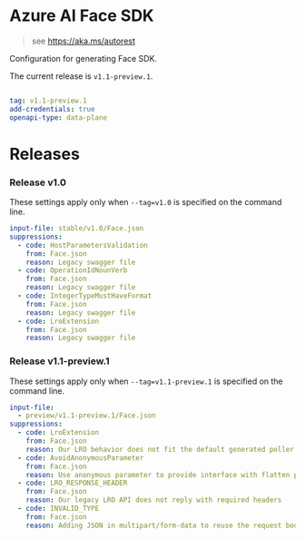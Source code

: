 # Azure AI Face SDK

> see https://aka.ms/autorest

Configuration for generating Face SDK.

The current release is `v1.1-preview.1`.

``` yaml

tag: v1.1-preview.1
add-credentials: true
openapi-type: data-plane
```

# Releases

### Release v1.0
These settings apply only when `--tag=v1.0` is specified on the command line.

``` yaml $(tag) == 'v1.0'
input-file: stable/v1.0/Face.json
suppressions:
  - code: HostParametersValidation
    from: Face.json
    reason: Legacy swagger file
  - code: OperationIdNounVerb
    from: Face.json
    reason: Legacy swagger file
  - code: IntegerTypeMustHaveFormat
    from: Face.json
    reason: Legacy swagger file
  - code: LroExtension 
    from: Face.json
    reason: Legacy swagger file
```

### Release v1.1-preview.1
These settings apply only when `--tag=v1.1-preview.1` is specified on the command line.
``` yaml $(tag) == 'v1.1-preview.1'
input-file:
  - preview/v1.1-preview.1/Face.json
suppressions:
  - code: LroExtension
    from: Face.json
    reason: Our LRO behavior does not fit the default generated poller
  - code: AvoidAnonymousParameter
    from: Face.json
    reason: Use anonymous parameter to provide interface with flatten parameters
  - code: LRO_RESPONSE_HEADER
    from: Face.json
    reason: Our legacy LRO API does not reply with required headers
  - code: INVALID_TYPE
    from: Face.json
    reason: Adding JSON in multipart/form-data to reuse the request body for multiple operations

```
